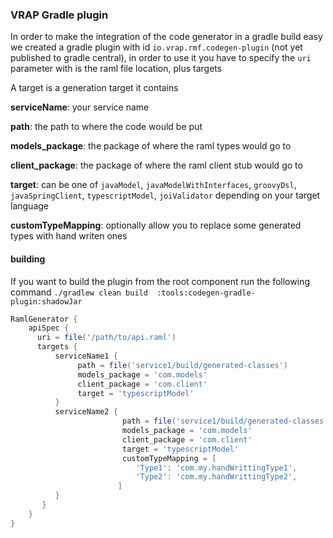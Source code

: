 ### VRAP Gradle plugin

In order to make the integration of the code generator in a gradle build easy we created a gradle plugin with id
`io.vrap.rmf.codegen-plugin` (not yet published to gradle central), in order to use it you have to specify the `uri`
parameter with is the raml file location, plus targets


A target is a generation target it contains

   **serviceName**: your service name
   
   **path**: the path to where the code would be put
   
   **models_package**: the package of where the raml types would go to
   
   **client_package**: the package of where the raml client stub would go to
   
   **target**: can be one of `javaModel`, `javaModelWithInterfaces`, `groovyDsl`, `javaSpringClient`, `typescriptModel`, `joiValidator` depending on your target language
    
   **customTypeMapping**: optionally allow you to replace some generated types with hand writen ones

#### building

If you want to build the plugin from the root component run the following command `./gradlew clean build  :tools:codegen-gradle-plugin:shadowJar`

```groovy
RamlGenerator {
    apiSpec {
      uri = file('/path/to/api.raml')
      targets {
          serviceName1 {
               path = file('service1/build/generated-classes')
               models_package = 'com.models'
               client_package = 'com.client'
               target = 'typescriptModel'
          }
          serviceName2 {
                         path = file('service1/build/generated-classes')
                         models_package = 'com.models'
                         client_package = 'com.client'
                         target = 'typescriptModel'
                         customTypeMapping = [
                            'Type1': 'com.my.handWrittingType1',
                            'Type2': 'com.my.handWrittingType2',
                        ]
          }
       }
    }
}

```
